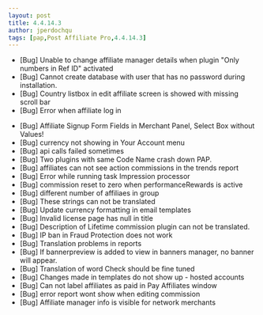 ```yaml
---
layout: post
title: 4.4.14.3
author: jperdochqu
tags: [pap,Post Affiliate Pro,4.4.14.3]
---
```


- [Bug] Unable to change affiliate manager details when plugin &quot;Only numbers in Ref ID&quot; activated
- [Bug] Cannot create database with user that has no password during installation.
- [Bug] Country listbox in edit affiliate screen is showed with missing scroll bar
- [Bug] Error when affiliate log in

<!--more-->

- [Bug] Affiliate Signup Form Fields in Merchant Panel, Select Box without Values!
- [Bug] currency not showing in Your Account menu
- [Bug] api calls failed sometimes
- [Bug] Two plugins with same Code Name crash down PAP.
- [Bug] affiliates can not see action commissions in the trends report
- [Bug] Error while running task Impression processor
- [Bug] commission reset to zero when performanceRewards is active
- [Bug] different number of affiliaes in group
- [Bug] These strings can not be translated
- [Bug] Update currency formatting in email templates
- [Bug] Invalid license page has null in title
- [Bug] Description of Lifetime commission plugin can not be translated.
- [Bug] IP ban in Fraud Protection does not work
- [Bug] Translation problems in reports
- [Bug] If bannerpreview is added to view in banners manager, no banner will appear.
- [Bug] Translation of word Check should be fine tuned
- [Bug] Changes made in templates do not show up - hosted accounts
- [Bug] Can not label affiliates as paid in Pay Affiliates window
- [Bug] error report wont show when editing commission
- [Bug] Affiliate manager info is visible for network merchants
